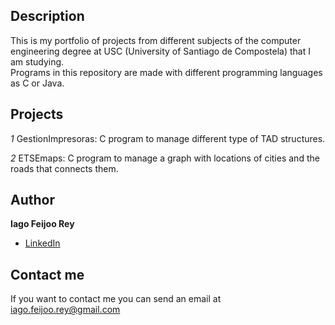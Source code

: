 ## Description

This is my portfolio of projects from different subjects of the computer engineering degree at USC (University of Santiago de Compostela) that I am studying.  
Programs in this repository are made with different programming languages as C or Java.

## Projects
*1* GestionImpresoras: C program to manage different type of TAD structures.  

*2* ETSEmaps: C program to manage a graph with locations of cities and the roads that connects them.  

## Author
**Iago Feijoo Rey**

* [LinkedIn](www.linkedin.com/in/iagofeijoorey)

## Contact me
If you want to contact me you can send an email at iago.feijoo.rey@gmail.com
